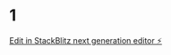 # 1

[Edit in StackBlitz next generation editor ⚡️](https://stackblitz.com/~/github.com/010101001100/1)